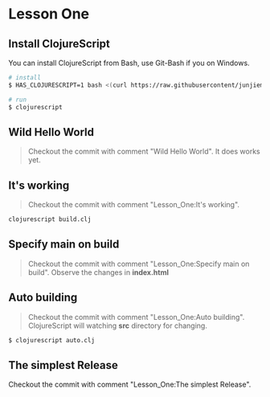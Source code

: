 # Lesson One

## Install ClojureScript
You can install ClojureScript from Bash, use Git-Bash if you on Windows.
```sh
# install
$ HAS_CLOJURESCRIPT=1 bash <(curl https://raw.githubusercontent/junjiemars/kit/master/ul/install-java-kits.sh)

# run
$ clojurescript
```

## Wild Hello World
> Checkout the commit with comment "Wild Hello World".
It does works yet.

## It's working
> Checkout the commit with comment "Lesson_One:It's working".
```sh
clojurescript build.clj
```

## Specify **main** on build
> Checkout the commit with comment "Lesson_One:Specify main on build".
Observe the changes in **index.html**

## Auto building
> Checkout the commit with comment "Lesson_One:Auto building".
ClojureScript will watching **src** directory for changing.
```sh
$ clojurescript auto.clj
```

## The simplest Release
Checkout the commit with comment "Lesson_One:The simplest Release".



